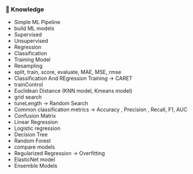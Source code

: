 ### 📑 Knowledge
- Simple ML Pipeline
- build ML models
- Supervised
- Unsupervised
- Regression
- Classification
- Training Model
- Resampling
- split, train, score, evaluate, MAE, MSE, rmse
- Classification And REgression Training -> CARET
- trainControl
- Euclidean Distance (KNN model, Kmeans model)
- grid search
- tuneLength -> Random Search
- Common classification metrics -> Accuracy , Precision , Recall, F1, AUC
- Confusion Matrix
- Linear Regression
- Logistic regression
- Decision Tree
- Random Forest
- compare models
- Regularized Regression -> Overfitting
- ElasticNet model
- Ensemble Models
